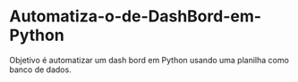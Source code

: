 # Automatiza-o-de-DashBord-em-Python
Objetivo é automatizar um dash bord em Python usando uma planilha como banco de dados.
